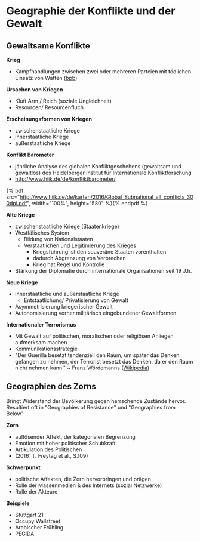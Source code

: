 # Geographie der Konflikte und der Gewalt

## Gewaltsame Konflikte

**Krieg**
- Kampfhandlungen zwischen zwei oder mehreren Parteien mit tödlichen Einsatz von Waffen ([bpb](http://www.bpb.de/apuz/232960/alte-und-neue-kriege?p=all))

**Ursachen von Kriegen**
- Kluft Arm / Reich (soziale Ungleichheit)
- Resourcen/ Resourcenfluch

**Erscheinungsformen von Kriegen**
- zwischenstaatliche Kriege
- innerstaatliche Kriege
- außerstaatliche Kriege

**Konflikt Barometer**
- jährliche Analyse des globalen Konfliktgeschehens (gewaltsam und gewaltlos) des Heidelberger Institut für Internationale Konfliktforschung
- http://www.hiik.de/de/konfliktbarometer/

{% pdf src="http://www.hiik.de/de/karten/2016/Global_Subnational_all_conflicts_300dpi.pdf", width="100%", height="580" %}{% endpdf %}

**Alte Kriege**
- zwischenstaatliche Kriege (Staatenkriege)
- Westfälisches System
  - Bildung von Nationalstaaten
  - Verstaatlichen und Legitimierung des Krieges
    - Kriegsführung ist den souveräne Staaten vorenthalten
    - dadurch Abgrenzung von Verbrechen
    - Krieg hat Regel und Kontrolle
- Stärkung der Diplomatie durch internationale Organisationen seit 19 J.h.

**Neue Kriege**
- innerstaatliche und außerstaatliche Kriege
  - Entstaatlichung/ Privatisierung von Gewalt
- Asymmetrisierung kriegerischer Gewalt
- Autonomisierung vorher militärisch eingebundener Gewaltformen

**Internationaler Terrorismus**
- Mit Gewalt auf politischen, moralischen oder religiösen Anliegen aufmerksam machen
- Kommunikationsstrategie
- "Der Guerilla besetzt tendenziell den Raum, um später das Denken gefangen zu nehmen, der Terrorist besetzt das Denken, da er den Raum nicht nehmen kann." ~ Franz Wördemanns ([Wikipedia](https://de.wikipedia.org/wiki/Terrorismus#cite_note-16))


## Geographien des Zorns

Bringt Widerstand der Bevölkerung gegen herrschende Zustände hervor. Resultiert oft in "Geographies of Resistance" und "Geographies from Below"

**Zorn**
- auflösender Affekt, der kategorialen Begrenzung
- Emotion mit hoher politischer Schubkraft
- Artikulation des Politischen
- (2016: T. Freytag et al., S.109)

**Schwerpunkt**
- politische Affekten, die Zorn hervorbringen und prägen
- Rolle der Massenmedien & des Internets (sozial Netzwerke)
- Rolle der Akteure

**Beispiele**
- Stuttgart 21
- Occupy Wallstreet
- Arabischer Frühling
- PEGIDA
